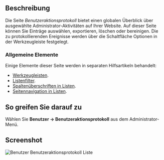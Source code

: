 <!-- Filename: Help4.x:User_Actions_Log / Display title:  Benutzeraktivitäten -->

## Beschreibung

Die Seite *Benutzeraktionsprotokoll* bietet einen globalen Überblick über ausgewählte Administrator-Aktivitäten auf Ihrer Website. Auf dieser Seite können Sie Einträge auswählen, exportieren, löschen oder bereinigen. Die zu protokollierenden Ereignisse werden über die Schaltfläche Optionen in der Werkzeugleiste festgelegt.

### Allgemeine Elemente

Einige Elemente dieser Seite werden in separaten Hilfsartikeln behandelt:

* [Werkzeugleisten](jdocmanual?article=help/common-elements/toolbars).
* [Listenfilter](jdocmanual?article=help/common-elements/list-filters).
* [Spaltenüberschriften in Listen](jdocmanual?article=help/common-elements/list-column-headers).
* [Seitennavigation in Listen](jdocmanual?article=help/common-elements/list-pagination).

## So greifen Sie darauf zu

Wählen Sie **Benutzer → Benutzeraktionsprotokoll** aus dem Administrator-Menü.

## Screenshot

![Benutzer Benutzeraktionsprotokoll Liste](../../../de/images/users/user-actions-log-list.png)
